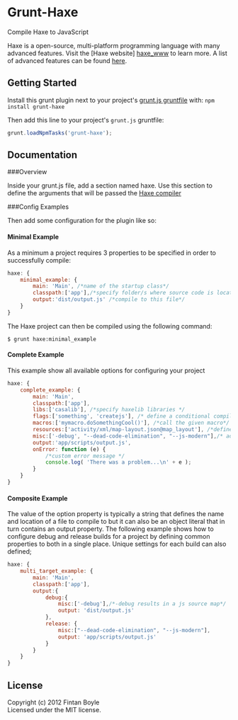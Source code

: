 # Grunt-Haxe

Compile Haxe to JavaScript

Haxe is a open-source, multi-platform programming language with many advanced features.  Visit the [Haxe website] [haxe_www] to learn more.  A list of advanced features can be found [here][haxe_features].

## Getting Started
Install this grunt plugin next to your project's [grunt.js gruntfile][getting_started] with: `npm install grunt-haxe`

Then add this line to your project's `grunt.js` gruntfile:

```javascript
grunt.loadNpmTasks('grunt-haxe');
```

[grunt]: https://github.com/gruntjs/grunt
[getting_started]: https://github.com/gruntjs/grunt/blob/master/docs/getting_started.md
[haxe_compiler_doc]: http://haxe.org/doc/compiler
[haxe_www]: http://haxe.org
[haxe_features]: http://haxe.org/doc/features#language-features

## Documentation

###Overview

Inside your grunt.js file, add a section named haxe.  Use this section to define the arguments that will be passed the [Haxe compiler][haxe_compiler_doc]


###Config Examples

Then add some configuration for the plugin like so:

#### Minimal Example

As a minimum a project requires 3 properties to be specified in order to successfully compile:

``` javascript
haxe: {
	minimal_example: {
		main: 'Main', /*name of the startup class*/
		classpath:['app'],/*specify folder/s where source code is located*/
		output:'dist/output.js' /*compile to this file*/
	}
}
```
The Haxe project can then be compiled using the following command:

```
$ grunt haxe:minimal_example
```

#### Complete Example

This example show all available options for configuring your project

``` javascript
haxe: {
	complete_example: {
		main: 'Main',
		classpath:['app'],
		libs:['casalib'], /*specify haxelib libraries */
		flags:['something', 'createjs'], /* define a conditional compilation flags */
		macros:['mymacro.doSomethingCool()'], /*call the given macro*/
		resources:['activity/xml/map-layout.json@map_layout'], /*define named resource files*/
		misc:['-debug', "--dead-code-elimination", "--js-modern"],/* add any other arguments*/
		output:'app/scripts/output.js',
		onError: function (e) {
			/*custom error message */
			console.log( 'There was a problem...\n' + e );
		}
	}
}
```

#### Composite Example

The value of the option property is typically a string that defines the name and location of a file to compile to but it can also be an object literal that in turn contains an output property.  The following example shows how to configure debug and release builds for a project by defining common properties to both in a single place.  Unique settings for each build can also defined;


``` javascript
haxe: {
	multi_target_example: {
		main: 'Main',
		classpath:['app'],
		output:{
			debug:{
				misc:['-debug'],/*-debug results in a js source map*/
				output: 'dist/output.js'
			},
			release: {
				misc:["--dead-code-elimination", "--js-modern"],
				output: 'app/scripts/output.js'
			}
		}
	}
}
```

## License
Copyright (c) 2012 Fintan Boyle  
Licensed under the MIT license.
